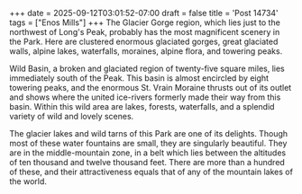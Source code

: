 +++
date = 2025-09-12T03:01:52-07:00
draft = false
title = 'Post 14734'
tags = ["Enos Mills"]
+++
The Glacier Gorge region, which lies just to the northwest of Long's Peak, probably has the most magnificent scenery in the Park. Here are clustered enormous glaciated gorges, great glaciated walls, alpine lakes, waterfalls, moraines, alpine flora, and towering peaks.

Wild Basin, a broken and glaciated region of twenty-five square miles, lies immediately south of the Peak. This basin is almost encircled by eight towering peaks, and the enormous St. Vrain Moraine thrusts out of its outlet and shows where the united ice-rivers formerly made their way from this basin. Within this wild area are lakes, forests, waterfalls, and a splendid variety of wild and lovely scenes.

The glacier lakes and wild tarns of this Park are one of its delights. Though most of these water fountains are small, they are singularly beautiful. They are in the middle-mountain zone, in a belt which lies between the altitudes of ten thousand and twelve thousand feet. There are more than a hundred of these, and their attractiveness equals that of any of the mountain lakes of the world.
